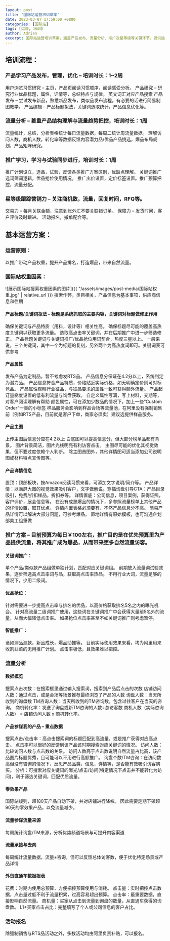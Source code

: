 ```yaml
---
layout: post
title: "国际站运营培训草案"
date: 2023-03-07 17:59:00 +0800
categories: [国际站]
tags: [运营, 培训]
author: Adrian
excerpt: 国际站运营培训草案，涵盖产品发布、流量分析、推广及星等级等关键环节。提供运营原则、权重因素、推广方案及例外情况应对策略，助您提升国际站运营效率。
---
```


## 培训流程：

### 产品学习产品发布，管理，优化 – 培训时长：1~2周

用户浏览习惯研究 – 主页，产品页阅读习惯顺序，阅读感受分析。
产品研究 – 研究行业优品标题，属性，详情等，总结特点与规律。
英文词汇对应产品搜索
产品发布 – 尝试发布新品，熟悉新品发布，类似品发布流程。有必要的话进行简易制图教学。
产品编辑 – 产品标题拟法，关键词选取统计，产品信息优化等。

### 流量分析 – 着重产品结构理解与流量趋势把控，培训时长：1周

流量统计，总结，分析表格统计每日流量数据，每周二统计周流量数据。
理解访问人数，商机人数，转化率等数据反馈内容潜力品/优品产品挑选，爆品布局规划，产品矩阵研究。

### 推广学习，学习与试验同步进行，培训时长：1周

推广计划设立，选品，试验，反馈各类推广方案区别，优缺点理解。
关键词推广选词筛词逻辑，优品抢位使用情况。
推广出价设置，定价标签设置。推广预算把控，流量分配。

### 星等级跟踪营销力 – 关注商机数，流量，回复时间，RFQ等。

交易力 – 每月关联金额，注意到账外汇不要关联错订单。
保障力 – 发货时间，客户评价及时跟进。
活动报名，搬单配合等。

## 基本运营方案：

### 运营原则：

以推广带动产品权重，提升产品排名，打造爆品，带来自然流量。

### 国际站权重因素：
![展示国际站搜索权重因素的图片]({{ "/assets/images/post-media/国际站权重.jpg" | relative_url }})
搜索作弊，类目相关，产品信息为基本事项，供应商信息和往期

#### 产品标题/关键词拟法 – 标题是系统抓取的主要内容，关键词对标题做修正作用

确保关键词与产品特质（用料，设计等）相关性高。
确保标题尽可能的覆盖高热度关键词以获取更多流量。
选取高点击率关键词，并在后期推广中进一步筛选修正。
产品标题关键词与关键词推广/优品抢位用词契合，热度三星以上。
一般来说，三个关键词，其中一个为标题的复刻，另外两个为高热度词即可。关键词表可供参考

#### 产品属性

发布产品为定制品，暂不考虑发RTS品。
产品信息分保证在4.2分以上，系统判定为潜力品。
产品信息符合产品特质，价格贴近实际价格，如无明确定价则可对标竞品。
产品属性观察行业征品，与征品要求的属性一致可获得额外流量。
产品起订量梯度设置的低有利流量与询盘获取。
自定义属性写满，写上材料，交期等，对客户阅读理解有帮助
颜色属性，可在添加少数品的情况下，加上一些”Custom Order”一类的小标签
样品服务会影响到样品会场等流量池，在阿里没有强制销售前（例如RTS产品，目前就是客户下单，商家必须卖）建议选提供样品服务。

#### 产品主图

上传主图后信息分应在4.2以上
白底图可以提高信息分，但大部分榜单品都有背景。
图片背景简洁，图片光线明亮有利访客点击。
主图尽可能的优化其视觉效果，但不要过度依赖个人判断。
除主图首图外，其他详情图可适当添加公司说明图或材料特点宣传图等。

#### 产品详情信息

置顶：顶部板块，按Amazon阅读习惯来看，可添加文字说明/简介等。
产品详情：以满屏大图的视觉效果吸引客户，文字做解说。穿插询盘引导CTA：产品目录吸引，免费/折扣样品，折扣券等。
详情置底：公司信息，项目案例，获得证照，客户评价，展会信息等。
在没有成熟爆品的情况下，多参照流量榜单上其他产品的详情设置，取其优点。
详情内置表格必须要有，不然产品信息分不高。
简易产品详情可以解决大部分问题，可参考爆品。
置地详情有原始模板，也可沟通企划部美工组重做

### 推广方案 – 目前预算为每日￥100左右，推广目的是在优先预算里为产品提供流量，将其推广成为爆品，从而带来更多自然流量访客。

#### 关键词推广：

单个产品/类似款产品组做单独计划，匹配对应关键词组。
前期放入流量词试验效果，逐步筛选高点击率词与品，获取高点击率热品。
不用行业大词，流量足够的情况下，少用二级词。

#### 优品抢位：

针对需要进一步提高点击率与排名的优品，以高价格获取排名5名之内的曝光机会。
针对高流量二级词推广使用，这些词在关键词推广中会获得大量前5名外的流量，从而大幅降低点击率。
如果抢位点击率甚至不如关键词推广则考虑暂停。

#### 智能推广：

诸如测品测款，新品成长，爆品助推等。
目前实际使用效果来看，均为阿里用来收割韭菜的无用推广计划。
点击率极低，且效果难以把控。

### 流量分析

#### 数据概览

搜索点击次数：在搜索框里通过输入搜索词，搜索到产品后点击的次数
店铺访问人数：通过点击，或是会场等场景推荐最终浏览了产品的人数
询盘人数：当天所收到的询盘数
TM咨询人数：当天所收到的TM咨询数，包含过往客户在当天的咨询。
商机转化率：发送了询盘或新TM咨询的人数÷总访客数
商机人数（实际咨询人数） = 店铺访问人数 x 商机转化率。

#### 产品参谋我的产品 – 重点数据

搜索点击/点击率：高点击搜索词的标题匹配到高流量，或是推广获得对应高点击。
点击率可以很好的反馈到该产品该时期搜索对应关键词的情况。
访问人数：比较访问人数与点击数的关系。
访问人数高于点击数说明自然流量占比高，该产品图片标题优秀，且可能可以不用进行高额推广。
询盘个数/TM咨询：在访问数高但没有咨询的情况下，反思产品品类，信息，详情等，是否能有效吸引访客购买。
分析：可搜索对应关键词的曝光/点击/访问(特定情况下点击并不能转化为访问)，利于筛选关键词，匹配优质流量。

#### 零效果产品

国际站规则，超180天产品自动下架，并对店铺进行降权。
因此需要定期下架超90天的零效果产品，以免流量减少。

#### 流量参谋流量来源

每周统计询盘/TM来源，分析优势频道场景与可提升内容渠道

#### 流量承接与去向

每周统计流量数据，流量≠咨询，但可以反馈总体访客数，便于优化特定场景或产品详情

#### 外贸直通车数据报表

花费：时期内使用总预算，方便把控预算使用与消耗。
点击量：实时把控点击数据，点击量过低不利于流量积累，过高容易超出预算。
点击率：最重要数据，直接影响自然流量。
商机量：买家从点击到流量到询盘的数量，从直通车获得的询盘数。
L1+买家点击占比：完整填写了个人或公司信息的客户占比。

### 活动报名

除强制销售与RTS品活动之外，多数活动均由阿里负责补贴，可以报名。
